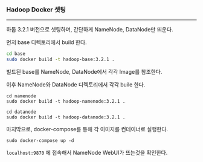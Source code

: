 ### Hadoop Docker 셋팅

<hr>


하둡 3.2.1 버전으로 셋팅하며, 간단하게 NameNode, DataNode만 띄운다.



먼저 base 디렉토리에서 build 한다.

```bash
cd base
sudo docker build -t hadoop-base:3.2.1 .
```



빌드된 base를 NameNode, DataNode에서 각각 Image를 참조한다.

이후 NameNode와 DataNode 디렉토리에서 각각 buile 한다.

```
cd namenode
sudo docker build -t hadoop-namenode:3.2.1 .

cd datanode
sudo docker build -t hadoop-datanode:3.2.1 .
```



마지막으로, docker-compose를 통해 각 이미지를 컨테이너로 실행한다.

```
sudo docker-compose up -d
```



`localhost:9870` 에 접속해서 NameNode WebUI가 뜨는것을 확인한다.